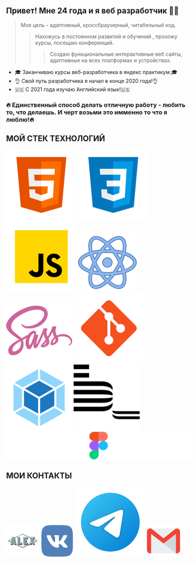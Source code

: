 ## Привет! Мне 24 года и я веб разработчик 👨‍💻 
> Моя цель - адаптивный, кроссбраузерный, читабельный код. 
>> Нахожусь в постоянном развитий и обучений , прохожу курсы, посещаю конференций. 
>>> Создаю функциональные интерактивные веб сайты, адаптивные на всех платформах и устройствах.

* 🎓 Заканчиваю курсы веб-разработчика в яндекс практикум.🎓
* 👌 Свой путь разработчика я начал в конце 2020 года!👌
* 🇺🇸 С 2021 года изучаю Английский язык!🇺🇸

### 🔥 Единственный способ делать отличную работу - любить то, что делаешь. И черт возьми это имменно то что я люблю!🔥

## МОЙ СТЕК ТЕХНОЛОГИЙ
![HTML](/svg/html-5.svg)
![CSS](/svg/css3.svg)
![JS](/svg/JS.svg)
![React](/svg/react.svg)
![Sass](/svg/sass.svg)
![Git](/svg/git.svg)
![Webpack](/svg/webpack.svg)
![Bem](/svg/bem.svg)
![Figma](/svg/figma.svg)




## МОИ КОНТАКТЫ
[<img src="./svg/alex.svg" width="90px" height="90px">](https://alex-lin.ru)
[<img src="./svg/vk-1.svg" width="90px" height="90px">](https://vk.me/id70607898)
[<img src="./svg/telegram.svg">](https://t.me/alex_lin_frontend")
[<img src="./svg/gmail.svg" width="90px" height="90px">](mailto:Alekseu.dok@yandex.ru)


